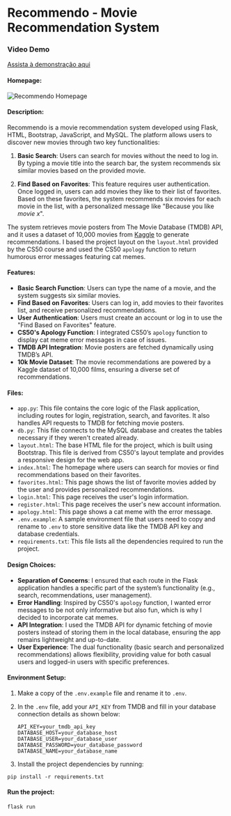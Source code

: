 # Recommendo - Movie Recommendation System
### Video Demo
[Assista à demonstração aqui](https://youtu.be/n1rPDmdefbk)

#### Homepage:
![Recommendo Homepage](https://i.imgur.com/jxvF8V6.png)

#### Description:
Recommendo is a movie recommendation system developed using Flask, HTML, Bootstrap, JavaScript, and MySQL. The platform allows users to discover new movies through two key functionalities:

1. **Basic Search**: Users can search for movies without the need to log in. By typing a movie title into the search bar, the system recommends six similar movies based on the provided movie.

2. **Find Based on Favorites**: This feature requires user authentication. Once logged in, users can add movies they like to their list of favorites. Based on these favorites, the system recommends six movies for each movie in the list, with a personalized message like "Because you like *movie x*". 

The system retrieves movie posters from The Movie Database (TMDB) API, and it uses a dataset of 10,000 movies from [Kaggle](https://www.kaggle.com/datasets/moazeldsokyx/imdb-top-10000-movies-dataset) to generate recommendations. I based the project layout on the `layout.html` provided by the CS50 course and used the CS50 `apology` function to return humorous error messages featuring cat memes.

#### Features:
- **Basic Search Function**: Users can type the name of a movie, and the system suggests six similar movies.
- **Find Based on Favorites**: Users can log in, add movies to their favorites list, and receive personalized recommendations.
- **User Authentication**: Users must create an account or log in to use the "Find Based on Favorites" feature.
- **CS50's Apology Function**: I integrated CS50’s `apology` function to display cat meme error messages in case of issues.
- **TMDB API Integration**: Movie posters are fetched dynamically using TMDB’s API.
- **10k Movie Dataset**: The movie recommendations are powered by a Kaggle dataset of 10,000 films, ensuring a diverse set of recommendations.

#### Files:
- `app.py`: This file contains the core logic of the Flask application, including routes for login, registration, 
search, and favorites. It also handles API requests to TMDB for fetching movie posters.
- `db.py`: This file connects to the MySQL database and creates the tables necessary if they weren't created already.
- `layout.html`: The base HTML file for the project, which is built using Bootstrap. This file is derived from CS50's layout template and provides a responsive design for the web app.
- `index.html`: The homepage where users can search for movies or find recommendations based on their favorites.
- `favorites.html`: This page shows the list of favorite movies added by the user and provides personalized recommendations.
- `login.html`: This page receives the user's login information.
- `register.html`: This page receives the user's new account information.
- `apology.html`: This page shows a cat meme with the error message.
- `.env.example`: A sample environment file that users need to copy and rename to `.env` to store sensitive data like the TMDB API key and database credentials.
- `requirements.txt`: This file lists all the dependencies required to run the project.


#### Design Choices:
- **Separation of Concerns**: I ensured that each route in the Flask application handles a specific part of the system’s functionality (e.g., search, recommendations, user management).
- **Error Handling**: Inspired by CS50's `apology` function, I wanted error messages to be not only informative but also fun, which is why I decided to incorporate cat memes.
- **API Integration**: I used the TMDB API for dynamic fetching of movie posters instead of storing them in the local database, ensuring the app remains lightweight and up-to-date.
- **User Experience**: The dual functionality (basic search and personalized recommendations) allows flexibility, providing value for both casual users and logged-in users with specific preferences.

#### Environment Setup:
1. Make a copy of the `.env.example` file and rename it to `.env`.
2. In the `.env` file, add your `API_KEY` from TMDB and fill in your database connection details as shown below:
    ```
    API_KEY=your_tmdb_api_key
    DATABASE_HOST=your_database_host
    DATABASE_USER=your_database_user
    DATABASE_PASSWORD=your_database_password
    DATABASE_NAME=your_database_name
    ```

3. Install the project dependencies by running:
```
pip install -r requirements.txt
```

#### Run the project:
```
flask run
```
